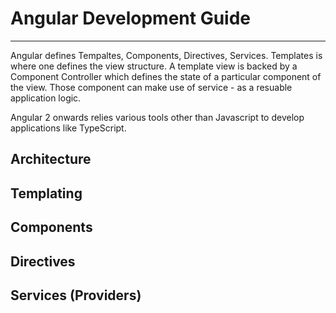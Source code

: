 # Angular Development Guide
---
Angular defines Tempaltes, Components, Directives, Services. Templates is where one defines the view structure. A template view is backed by a Component Controller which defines the state of a particular component of the view. Those component can make use of service - as a resuable application logic.

Angular 2 onwards relies various tools other than Javascript to develop applications like TypeScript.


## Architecture

## Templating

## Components

## Directives

## Services (Providers)